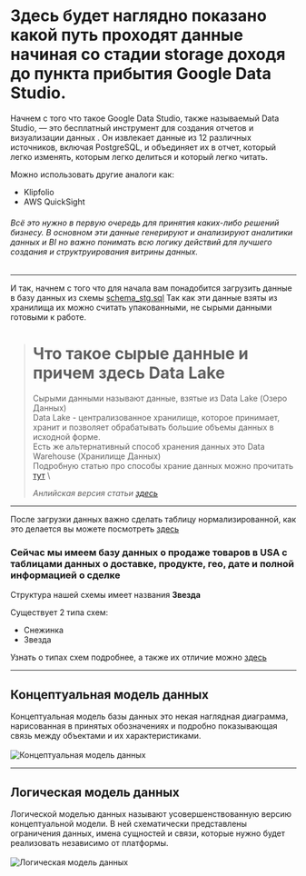 # Здесь будет наглядно показано какой путь проходят данные начиная со стадии storage доходя до пункта прибытия Google Data Studio. 

Начнем с того что такое Google Data Studio, также называемый Data Studio, — это бесплатный инструмент для создания отчетов и визуализации данных . Он извлекает данные из 12 различных источников, включая PostgreSQL, и объединяет их в отчет, который легко изменять, которым легко делиться и который легко читать. 

Можно использовать другие аналоги как:

+ Klipfolio
+ AWS QuickSight

###### Всё это нужно в первую очередь для принятия каких-либо решений бизнесу. В основном эти данные генерируют и анализируют аналитики данных и BI но важно понимать всю логику действий для лучшего создания и структруирования витрины данных.

---

И так, начнем с того что для начала вам понадобится загрузить данные в базу данных из схемы [schema_stg.sql](https://github.com/ASAVDt/sql_date_eng/blob/main/practice_1/schema_stg.sql)
Так как эти данные взяты из хранилища их можно считать упакованными, не сырыми данными готовыми к работе. 

> # Что такое сырые данные и причем здесь Data Lake 
> Сырыми данными называют данные, взятые из Data Lake (Озеро Данных) \
> Data Lake - централизованное хранилище, которое принимает, хранит и позволяет обрабатывать большие объемы данных в исходной форме. \
> Есть же альтернативный способ хранения данных это Data Warehouse (Хранилище Данных) \
> Подробную статью про способы храние данных можно прочитать [тут](https://habr.com/ru/articles/485180/) \
> 
> *Анлийская версия статьи [здесь](https://medium.com/rock-your-data/getting-started-with-data-lake-4bb13643f9)*

---

После загрузки данных важно сделать таблицу нормализированной, как это делается вы можете посмотреть [здесь](https://github.com/ASAVDt/sql_date_eng/blob/main/practice_1/from_stg_to_dw.sql)

### Сейчас мы имеем базу данных о продаже товаров в USA c таблицами данных о доставке, продукте, гео, дате и полной информацией о сделке

Структура нашей схемы имеет названия **Звезда** 

Существует 2 типа схем:
- Снежинка
- Звезда

Узнать о типах схем подробнее, а также их отличие можно [здесь](https://www.astera.com/ru/type/blog/star-schema-vs-snowflake-schema/)

---
## Концептуальная модель данных 
Концептуальная модель базы данных это некая наглядная диаграмма, нарисованная в принятых обозначениях и подробно показывающая связь между объектами и их характеристиками. \
\
<image src="https://github.com/ASAVDt/sql_date_eng/blob/main/practice_1/%D0%BA%D0%BE%D0%BD%D1%86%D0%B5%D0%BF%D1%82%D1%83%D0%B0%D0%BB%D1%8C%D0%BD%D0%B0%D1%8F%20%D0%BC%D0%BE%D0%B4%D0%B5%D0%BB%D1%8C.png" alt="Концептуальная модель данных">

---
## Логическая модель данных
Логической моделью данных называют усовершенствованную версию концептуальной модели. В ней схематически представлены ограничения данных, имена сущностей и связи, которые нужно будет реализовать независимо от платформы.\
\
<image
src="https://github.com/ASAVDt/sql_date_eng/blob/main/practice_1/%D0%BB%D0%BE%D0%B3%D0%B8%D1%87%D0%B5%D1%81%D0%BA%D0%B0%D1%8F%20%D0%BC%D0%BE%D0%B4%D0%B5%D0%BB%D1%8C.png" alt="Логическая модель данных">
